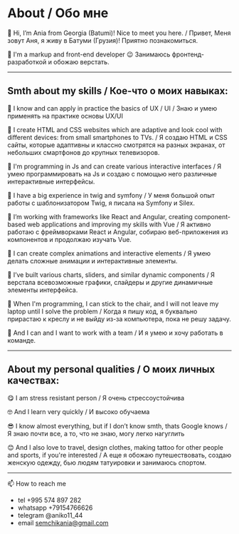 # About / Обо мне

👋 Hi, I’m Ania from Georgia (Batumi)! Nice to meet you here. / Привет, Меня зовут Аня, я живу в Батуми (Грузия)! Приятно познакомиться.  


👩 I'm a markup and front-end developer  😉 Занимаюсь фронтенд-разработкой и обожаю верстать.  

---

## Smth about my skills / Кое-что о моих навыках:  


🤙 I know and can apply in practice the basics of UX / UI / Знаю и умею применять на практике основы UX/UI

🤙 I create HTML and CSS websites which are adaptive and look cool with different devices: from small smartphones to TVs. / Я создаю HTML и CSS сайты, которые адаптивны и классно смотрятся на разных экранах, от небольших смартфонов до крупных телевизоров.

🤙 I'm programming in Js and can create various interactive interfaces / Я умею программировать на Js и создаю с помощью него различные интерактивные интерфейсы.

🤙 I have a big experience in twig and symfony / У меня большой опыт работы с шаблонизатором Twig, я писала на Symfony и Silex.

🤙 I’m working with frameworks like React and Angular, creating component-based web applications and improving my skills with Vue / Я активно работаю с фреймворками React и Angular, собираю веб-приложения из компонентов и продолжаю изучать Vue.

🤙 I can create complex animations and interactive elements / Я умею делать сложные анимации и интерактивные элементы.

🤙 I’ve built various charts, sliders, and similar dynamic components / Я верстала всевозможные графики, слайдеры и другие динамичные элементы интерфейса.

🤙 When I'm programming, I can stick to the chair, and I will not leave my laptop until I solve the problem / Когда я пишу код, я буквально прирастаю к креслу и не выйду из-за компьютера, пока не решу задачу.

💪 And I can and I want to work with a team / И я умею и хочу работать в команде.  

---

## About my personal qualities  / О моих личных качествах:  

😋 I am stress resistant person / Я очень стрессоустойчива  

🤓 And I learn very quickly  / И высоко обучаема 

😎 I know almost everything, but if I don’t know smth, thats Google knows / Я знаю почти все, а то, что не знаю, могу легко нагуглить  

😊 And I also love to travel, design clothes, making tattoo for other people and sports, if you're interested / А еще я обожаю путешествовать, создаю женскую одежду, бью людям татуировки и занимаюсь спортом.  

---  

📫 How to reach me 

- tel +995 574 897 282
- whatsapp +79154766626
- telegram @aniko11_44
- email semchikania@gmail.com
